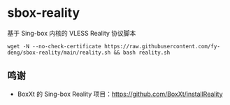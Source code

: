 # sbox-reality

基于 Sing-box 内核的 VLESS Reality 协议脚本


```shell
wget -N --no-check-certificate https://raw.githubusercontent.com/fy-deng/sbox-reality/main/reality.sh && bash reality.sh
```

## 鸣谢

* BoxXt 的 Sing-box Reality 项目：https://github.com/BoxXt/installReality
